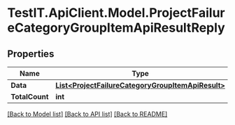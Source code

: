 # TestIT.ApiClient.Model.ProjectFailureCategoryGroupItemApiResultReply

## Properties

Name | Type | Description | Notes
------------ | ------------- | ------------- | -------------
**Data** | [**List&lt;ProjectFailureCategoryGroupItemApiResult&gt;**](ProjectFailureCategoryGroupItemApiResult.md) |  | 
**TotalCount** | **int** |  | 

[[Back to Model list]](../README.md#documentation-for-models) [[Back to API list]](../README.md#documentation-for-api-endpoints) [[Back to README]](../README.md)

